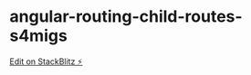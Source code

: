 # angular-routing-child-routes-s4migs

[Edit on StackBlitz ⚡️](https://stackblitz.com/edit/angular-routing-child-routes-s4migs)